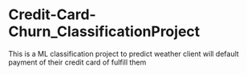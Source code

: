 # Credit-Card-Churn_ClassificationProject
This is a ML classification project to predict weather client will default payment of their credit card of fulfill them

